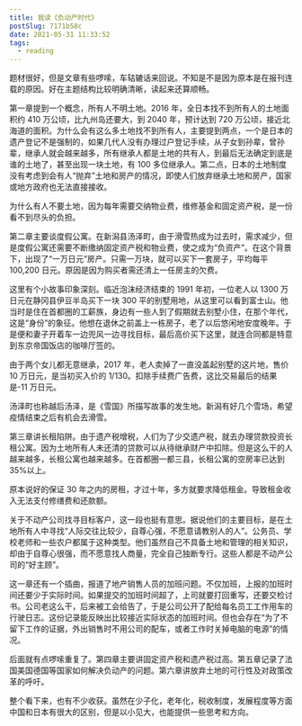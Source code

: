 ```yaml
---
title: 我读《负动产时代》
postSlug: 7171b58c
date: 2021-05-31 11:33:52
tags:
  - reading
---
```


题材很好，但是文章有些啰嗦，车轱辘话来回说。不知是不是因为原本是在报刊连载的原因。好在主题结构比较明确清晰，读起来还算顺畅。

第一章提到一个概念，所有人不明土地。2016 年，全日本找不到所有人的土地面积约 410 万公顷，比九州岛还要大，到 2040 年，预计达到 720 万公顷，接近北海道的面积。为什么会有这么多土地找不到所有人，主要提到两点，一个是日本的遗产登记不是强制的，如果几代人没有办理过户登记手续，从子女到孙辈，曾孙辈，继承人就会越来越多，所有继承人都是土地的共有人，到最后无法确定到底是谁的土地了，甚至出现一块土地，有 100 多位继承人。第二点，日本的土地制度没有考虑到会有人“抛弃”土地和房产的情况，即使人们放弃继承土地和房产，国家或地方政府也无法直接接收。

为什么有人不要土地，因为每年需要交纳物业费，维修基金和固定资产税，是一份看不到尽头的负担。

第二章主要谈度假公寓。在新潟县汤泽町，由于滑雪热成为过去时，需求减少，但是度假公寓还需要不断缴纳固定资产税和物业费，使之成为“负资产”。在这个背景下，出现了“一万日元”房产。只需一万块，就可以买下一套房子，平均每平 100,200 日元。原因是因为购买者需还清上一任房主的欠费。

这里有个小故事印象深刻。临近泡沫经济结束的 1991 年初，一位老人以 1300 万日元在静冈县伊豆半岛买下一块 300 平的别墅用地，从这里可以看到富士山。他当时是住在首都圈的工薪族，身边有一些人到了假期就去别墅小住，在那个年代，这是“身份”的象征。他想在退休之前盖上一栋房子，老了以后悠闲地安度晚年。于是便和妻子开着车一边兜风一边寻找目标，最后高价买下这里，就连合同都是特意到东京帝国饭店的咖啡厅签的。

由于两个女儿都无意继承，2017 年，老人卖掉了一直没盖起别墅的这片地，售价 10 万日元，是当初买入价的 1/130。扣除手续费广告费，这比交易最后的结果是-11 万日元。

汤泽町也称越后汤泽，是《雪国》所描写故事的发生地。新潟有好几个雪场，希望疫情结束之后有机会去滑雪。

第三章讲长租陷阱。由于遗产税增税，人们为了少交遗产税，就去办理贷款投资长租公寓。因为土地所有人未还清的贷款可以从待继承财产中扣除。但是这么干的人越来越多，长租公寓也越来越多。在首都圈一都三县，长租公寓的空房率已达到 35%以上。

原本说好的保证 30 年之内的房租，才过十年，多方就要求降低租金。导致租金收入无法支付修缮费和还款额。

关于不动产公司找寻目标客户，这一段也挺有意思。据说他们的主要目标，是在土地所有人中寻找“人际交往比较少，自尊心强，不愿意请教别人的人”。公务员、学校老师和一些农户都属于这种类型。他们虽然自己不具备土地和管理的相关知识，却由于自尊心很强，而不愿意找人商量，完全自己独断专行。这些人都是不动产公司的“好主顾”。

这一章还有一个插曲，报道了地产销售人员的加班问题。不仅加班，上报的加班时间还要少于实际时间。如果提交的加班时间超了，上司就要打回重写，还要交检讨书。公司老这么干，后来被工会给告了，于是公司公开了配给每名员工工作用车的行驶日志。这份记录能反映出比较接近实际状态的加班时间。但也会存在“为了不留下工作的证据，外出销售时不用公司的配车，或者工作时关掉电脑的电源”的情况。

后面就有点啰嗦重复了。第四章主要讲固定资产税和遗产税过高。第五章记录了法国美国德国等国家如何解决负动产的问题。第六章讲放弃土地的可行性及对政策改革的呼吁。

整个看下来，也有不少收获。虽然在少子化，老年化，税收制度，发展程度等方面中国和日本有很大的区别，但是以小见大，也能提供一些思考和方向。
